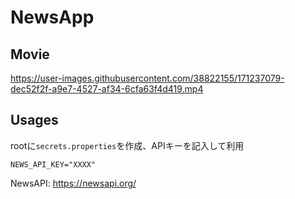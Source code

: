 # NewsApp
## Movie
https://user-images.githubusercontent.com/38822155/171237079-dec52f2f-a9e7-4527-af34-6cfa63f4d419.mp4
## Usages
rootに`secrets.properties`を作成、APIキーを記入して利用
```
NEWS_API_KEY="XXXX"
```

NewsAPI: https://newsapi.org/
